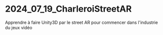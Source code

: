 # 2024_07_19_CharleroiStreetAR
Apprendre à faire Unity3D par le street AR pour commencer dans l'industrie du jeux vidéo
